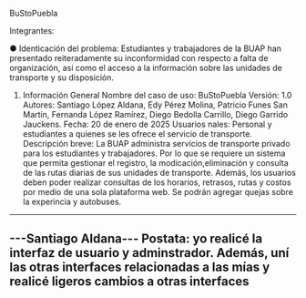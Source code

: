 BuStoPuebla

Integrantes: 

● Identicación del problema:
Estudiantes y trabajadores de la BUAP han presentado reiteradamente su inconformidad con
respecto a falta de organización, así como el acceso a la información sobre las unidades de
transporte y su disposición.


1. Información General
Nombre del caso de uso: BuStoPuebla
Versión: 1.0
Autores: Santiago López Aldana, Edy Pérez Molina, Patricio Funes San Martín, Fernanda López Ramírez, Diego Bedolla Carrillo, Diego Garrido Jauckens.
Fecha: 20 de enero de 2025
Usuarios nales: Personal y estudiantes a quienes se les ofrece el servicio de transporte.
Descripción breve: La BUAP administra servicios de transporte privado para los estudiantes y trabajadores. Por lo que se requiere un sistema que permita gestionar el registro, la modicación,eliminación y consulta de las rutas diarias de sus unidades de transporte. Además, los usuarios
deben poder realizar consultas de los horarios, retrasos, rutas y costos por medio de una sola plataforma web. Se podrán agregar quejas sobre la experincia y autobuses. 
--------------------------------------------------------------------------------------------------
---Santiago Aldana---
Postata: yo realicé la interfaz de usuario y adminstrador. Además, uní las otras interfaces relacionadas a las mías y realicé ligeros cambios a otras interfaces
---------------------------------------------------------------------------------------------------